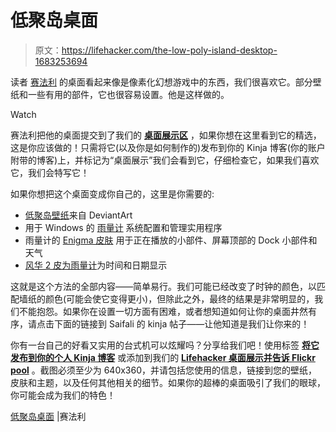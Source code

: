 # 低聚岛桌面

> 原文：<https://lifehacker.com/the-low-poly-island-desktop-1683253694>

读者 [赛法利](http://saifalisunesara.kinja.com/) 的桌面看起来像是像素化幻想游戏中的东西，我们很喜欢它。部分壁纸和一些有用的部件，它也很容易设置。他是这样做的。

Watch

赛法利把他的桌面提交到了我们的 [**桌面展示区**](http://kinja.com/desktop-showcase) ，如果你想在这里看到它的精选，这是你应该做的！只需将它(以及你是如何制作的)发布到你的 Kinja 博客(你的账户附带的博客)上，并标记为“桌面展示”我们会看到它，仔细检查它，如果我们喜欢它，我们会特写它！

如果你想把这个桌面变成你自己的，这里是你需要的:

*   [低聚岛壁纸](http://fc04.deviantart.net/fs70/f/2014/234/b/9/low_poly__poly_art__island_v2_by_ub18aux-d7w7qpw.jpg)来自 DeviantArt
*   用于 Windows 的 [雨量计](http://rainmeter.net/) 系统配置和管理实用程序
*   雨量计的 [Enigma 皮肤](http://kaelri.deviantart.com/art/Enigma-103823591) 用于正在播放的小部件、屏幕顶部的 Dock 小部件和天气
*   [风华 2 皮为雨量计](http://lilshizzy.deviantart.com/art/Rainmeter-Elegance-2-244373054)为时间和日期显示

这就是这个方法的全部内容——简单易行。我们可能已经改变了时钟的颜色，以匹配墙纸的颜色(可能会使它变得更小)，但除此之外，最终的结果是非常明显的，我们不能抱怨。如果你在设置一切方面有困难，或者想知道如何让你的桌面井然有序，请点击下面的链接到 Saifali 的 kinja 帖子——让他知道是我们让你来的！

你有一台自己的好看又实用的台式机可以炫耀吗？分享给我们吧！使用标签 [**将它发布到你的个人 Kinja 博客**](http://kinja.com/desktop-showcase) 或添加到我们的 [**Lifehacker 桌面展示并告诉 Flickr pool**](https://www.flickr.com/groups/lifehacker-desktop-showandtell/pool/) 。截图必须至少为 640x360，并请包括您使用的信息，链接到您的壁纸，皮肤和主题，以及任何其他相关的细节。如果你的超棒的桌面吸引了我们的眼球，你可能会成为我们的特色！

[低聚岛桌面](http://saifalisunesara.kinja.com/low-poly-island-desktop-1665559576) |赛法利